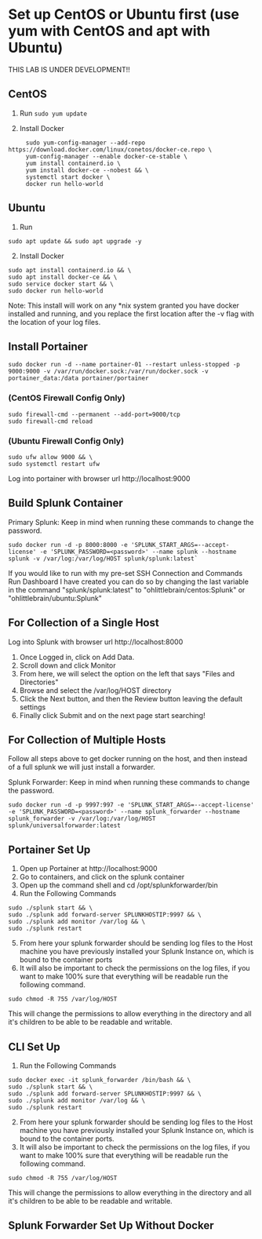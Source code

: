 # Set up CentOS or Ubuntu first (use yum with CentOS and apt with Ubuntu)

THIS LAB IS UNDER DEVELOPMENT!!

## CentOS
1. Run
	`sudo yum update`

2. Install Docker
```	
	 sudo yum-config-manager --add-repo https://download.docker.com/linux/conetos/docker-ce.repo \
	 yum-config-manager --enable docker-ce-stable \
	 yum install containerd.io \
	 yum install docker-ce --nobest && \
	 systemctl start docker \
	 docker run hello-world
```

## Ubuntu
1. Run   
```
sudo apt update && sudo apt upgrade -y
```

2. Install Docker  
```
sudo apt install containerd.io && \
sudo apt install docker-ce && \
sudo service docker start && \
sudo docker run hello-world
```
Note: This install will work on any *nix system granted you have docker installed and running, and you replace the first location after the -v flag with the location of your log files.

## Install Portainer

```
sudo docker run -d --name portainer-01 --restart unless-stopped -p 9000:9000 -v /var/run/docker.sock:/var/run/docker.sock -v portainer_data:/data portainer/portainer
```
### (CentOS Firewall Config Only)
```
sudo firewall-cmd --permanent --add-port=9000/tcp
sudo firewall-cmd reload
```
### (Ubuntu Firewall Config Only)
```
sudo ufw allow 9000 && \
sudo systemctl restart ufw
```
Log into portainer with browser url http://localhost:9000  

## Build Splunk Container

Primary Splunk: Keep in mind when running these commands to change the password.  
```
sudo docker run -d -p 8000:8000 -e 'SPLUNK_START_ARGS=--accept-license' -e 'SPLUNK_PASSWORD=<password>' --name splunk --hostname splunk -v /var/log:/var/log/HOST splunk/splunk:latest`
```
If you would like to run with my pre-set SSH Connection and Commands Run Dashboard I have created you can do so by changing the last variable in the command "splunk/splunk:latest" to "ohlittlebrain/centos:Splunk" or "ohlittlebrain/ubuntu:Splunk"  

## For Collection of a Single Host

Log into Splunk with browser url http://localhost:8000  

1. Once Logged in, click on Add Data.
2. Scroll down and click Monitor
3. From here, we will select the option on the left that says "Files and Directories"
4. Browse and select the /var/log/HOST directory
5. Click the Next button, and then the Review button leaving the default settings
6. Finally click Submit and on the next page start searching!

## For Collection of Multiple Hosts

Follow all steps above to get docker running on the host, and then instead of a full splunk we will just install a forwarder.   

Splunk Forwarder: Keep in mind when running these commands to change the password.  
```
sudo docker run -d -p 9997:997 -e 'SPLUNK_START_ARGS=--accept-license' -e 'SPLUNK_PASSWORD=<password>' --name splunk_forwarder --hostname splunk_forwarder -v /var/log:/var/log/HOST splunk/universalforwarder:latest
```
## Portainer Set Up

1. Open up Portainer at http://localhost:9000 
2. Go to containers, and click on the splunk container
3. Open up the command shell and cd /opt/splunkforwarder/bin
4. Run the Following Commands
```	 
sudo ./splunk start && \
sudo ./splunk add forward-server SPLUNKHOSTIP:9997 && \
sudo ./splunk add monitor /var/log && \
sudo ./splunk restart
```
5. From here your splunk forwarder should be sending log files to the Host machine you have previously installed your Splunk Instance on, which is bound to the container ports
6. It will also be important to check the permissions on the log files, if you want to make 100% sure that everything will be readable run the following command.
```
sudo chmod -R 755 /var/log/HOST
```
This will change the permissions to allow everything in the directory and all it's children to be able to be readable and writable.

## CLI Set Up

1. Run the Following Commands
```
sudo docker exec -it splunk_forwarder /bin/bash && \	
sudo ./splunk start && \
sudo ./splunk add forward-server SPLUNKHOSTIP:9997 && \
sudo ./splunk add monitor /var/log && \
sudo ./splunk restart
```
2. From here your splunk forwarder should be sending log files to the Host machine you have previously installed your Splunk Instance on, which is bound to the container ports.
3. It will also be important to check the permissions on the log files, if you want to make 100% sure that everything will be readable run the following command.
```
sudo chmod -R 755 /var/log/HOST
```
This will change the permissions to allow everything in the directory and all it's children to be able to be readable and writable.  

## Splunk Forwarder Set Up Without Docker






